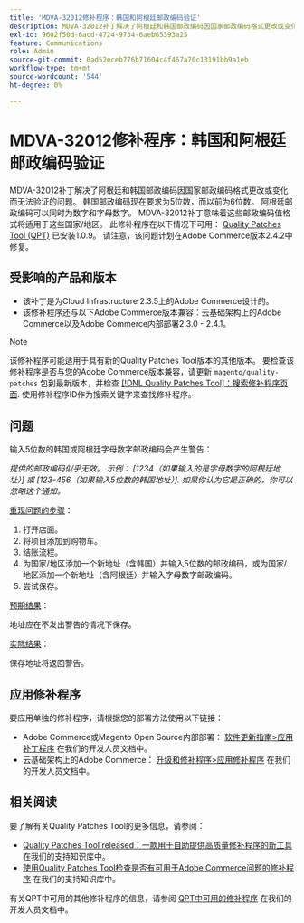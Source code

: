 ```yaml
---
title: 'MDVA-32012修补程序：韩国和阿根廷邮政编码验证'
description: MDVA-32012补丁解决了阿根廷和韩国邮政编码因国家邮政编码格式更改或变化而无法验证的问题。 韩国邮政编码现在要求为5位数，而以前为6位数。 阿根廷邮政编码可以同时为数字和字母数字。 MDVA-32012补丁意味着这些邮政编码值格式将适用于这些国家/地区。 安装[Quality Patches Tool (QPT)](/help/announcements/adobe-commerce-announcements/magento-quality-patches-released-new-tool-to-self-serve-quality-patches.md) 1.0.9后，即可使用此修补程序。 请注意，该问题计划在Adobe Commerce版本2.4.2中修复。
exl-id: 9602f50d-6acd-4724-9734-6aeb65393a25
feature: Communications
role: Admin
source-git-commit: 0ad52eceb776b71604c4f467a70c13191bb9a1eb
workflow-type: tm+mt
source-wordcount: '544'
ht-degree: 0%

---
```


# MDVA-32012修补程序：韩国和阿根廷邮政编码验证

MDVA-32012补丁解决了阿根廷和韩国邮政编码因国家邮政编码格式更改或变化而无法验证的问题。 韩国邮政编码现在要求为5位数，而以前为6位数。 阿根廷邮政编码可以同时为数字和字母数字。 MDVA-32012补丁意味着这些邮政编码值格式将适用于这些国家/地区。 此修补程序在以下情况下可用： [Quality Patches Tool (QPT)](/help/announcements/adobe-commerce-announcements/magento-quality-patches-released-new-tool-to-self-serve-quality-patches.md) 已安装1.0.9。 请注意，该问题计划在Adobe Commerce版本2.4.2中修复。

## 受影响的产品和版本

* 该补丁是为Cloud Infrastructure 2.3.5上的Adobe Commerce设计的。
* 该修补程序还与以下Adobe Commerce版本兼容：云基础架构上的Adobe Commerce以及Adobe Commerce内部部署2.3.0 - 2.4.1。

>[!NOTE]
>
>该修补程序可能适用于具有新的Quality Patches Tool版本的其他版本。 要检查该修补程序是否与您的Adobe Commerce版本兼容，请更新 `magento/quality-patches` 包到最新版本，并检查 [[!DNL Quality Patches Tool]：搜索修补程序页面](https://devdocs.magento.com/quality-patches/tool.html#patch-grid). 使用修补程序ID作为搜索关键字来查找修补程序。

## 问题

输入5位数的韩国或阿根廷字母数字邮政编码会产生警告：

*提供的邮政编码似乎无效。 示例： [1234（如果输入的是字母数字的阿根廷地址）] 或 [123-456（如果输入5位数的韩国地址）]. 如果你认为它是正确的，你可以忽略这个通知。*

<u>重现问题的步骤</u>：

1. 打开店面。
1. 将项目添加到购物车。
1. 结账流程。
1. 为国家/地区添加一个新地址（含韩国）并输入5位数的邮政编码，或为国家/地区添加一个新地址（含阿根廷）并输入字母数字邮政编码。
1. 尝试保存。

<u>预期结果</u>：

地址应在不发出警告的情况下保存。

<u>实际结果</u>：

保存地址将返回警告。

## 应用修补程序

要应用单独的修补程序，请根据您的部署方法使用以下链接：

* Adobe Commerce或Magento Open Source内部部署： [软件更新指南>应用补丁程序](https://devdocs.magento.com/guides/v2.4/comp-mgr/patching/mqp.html) 在我们的开发人员文档中。
* 云基础架构上的Adobe Commerce： [升级和修补程序>应用修补程序](https://devdocs.magento.com/cloud/project/project-patch.html) 在我们的开发人员文档中。

## 相关阅读

要了解有关Quality Patches Tool的更多信息，请参阅：

* [Quality Patches Tool released：一款用于自助提供高质量修补程序的新工具](/help/announcements/adobe-commerce-announcements/magento-quality-patches-released-new-tool-to-self-serve-quality-patches.md) 在我们的支持知识库中。
* [使用Quality Patches Tool检查是否有可用于Adobe Commerce问题的修补程序](/help/support-tools/patches-available-in-qpt-tool/check-patch-for-magento-issue-with-magento-quality-patches.md) 在我们的支持知识库中。

有关QPT中可用的其他修补程序的信息，请参阅 [QPT中可用的修补程序](https://devdocs.magento.com/quality-patches/tool.html#patch-grid) 在我们的开发人员文档中。
